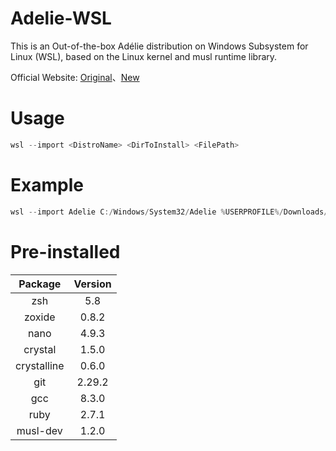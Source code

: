# Adelie-WSL

This is an Out-of-the-box Adélie distribution on Windows Subsystem for Linux (WSL), based on the Linux kernel and musl runtime library.

Official Website: [Original](https://oldwww.adelielinux.org/)、[New](https://www.adelielinux.org/)


# Usage

``` powershell
wsl --import <DistroName> <DirToInstall> <FilePath>
```

# Example

``` powershell
wsl --import Adelie C:/Windows/System32/Adelie %USERPROFILE%/Downloads/Adelie-x64-1.0-rc2.tgz
```

# Pre-installed

|   Package   | Version |
| :---------: | :-----: |
|     zsh     |   5.8   |
|   zoxide    |  0.8.2  |
|    nano     |  4.9.3  |
|   crystal   |  1.5.0  |
| crystalline |  0.6.0  |
|     git     | 2.29.2  |
|     gcc     |  8.3.0  |
|    ruby     |  2.7.1  |
|  musl-dev   |  1.2.0  |
